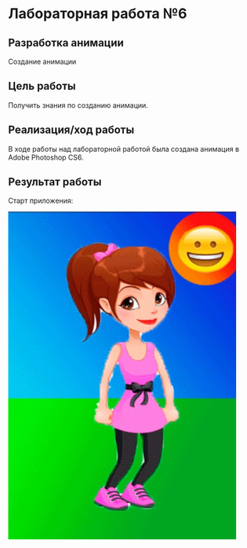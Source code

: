 # Лабораторная работа №6

## Разработка анимации

Создание анимации

## Цель работы

Получить знания по созданию анимации.

## Реализация/ход работы
В ходе работы над лабораторной работой была создана анимация в Adobe Photoshop CS6.

## Результат работы

Старт приложения:

![](images/anim.jpg)


